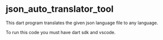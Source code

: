 # json_auto_translator_tool
This dart program translates the given json language file to any language.

To run this code you must have dart sdk and vscode.
